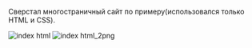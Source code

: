 Сверстал многостраничный сайт по примеру(использовался только HTML и CSS).

![index html](https://user-images.githubusercontent.com/36445648/39095555-0fa7c670-464b-11e8-8fc3-bff10c3bff89.png)
![index html_2png](https://user-images.githubusercontent.com/36445648/39095557-13384eea-464b-11e8-887f-bbf63cc918c0.png)

